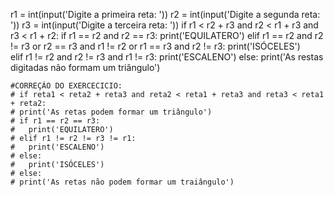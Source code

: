 r1 = int(input('Digite a primeira reta: '))
r2 = int(input('Digite a segunda reta: '))
r3 = int(input('Digite a terceira reta: '))
if r1 < r2 + r3 and r2 < r1 + r3 and r3 < r1 + r2:
    if r1 == r2 and r2 == r3:
        print('EQUILATERO') 
    elif r1 == r2 and r2 != r3 or r2 == r3 and r1 != r2 or r1 == r3 and r2 != r3:
        print('ISÓCELES')  
    elif r1 != r2 and r2 != r3 and r1 != r3:
        print('ESCALENO') 
else:
    print('As restas digitadas não formam um triângulo')    

    #CORREÇÃO DO EXERCECICIO:
    # if reta1 < reta2 + reta3 and reta2 < reta1 + reta3 and reta3 < reta1 + reta2:
    # print('As retas podem formar um triângulo')
    # if r1 == r2 == r3:
    #   print('EQUILATERO')
    # elif r1 != r2 != r3 != r1:
    #   print('ESCALENO')
    # else:
    #   print('ISÓCELES')  
    # else:
    # print('As retas não podem formar um traiângulo')      